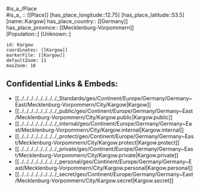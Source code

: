 ﻿---
location: [53.5,12.75] 
mapzoom: [7,12] 
mapmarker: city 
type: City
tags:
- geo/City


SpocWebEntityId: 31306
isDeleted: false
confidential: public

---
#is_a_/Place  
#is_a_ :: [[Place]] 
[has_place_longitude::12.75] 
[has_place_latitude::53.5] 
[name::Kargow] 
has_place_country:: [[Germany]]  
has_place_province:: [[Mecklenburg-Vorpommern]]  
[Population::] 
[Unknown::] 


```leaflet
id: Kargow
coordinates: [[Kargow]] 
markerFile: [[Kargow]] 
defaultZoom: 11 
maxZoom: 18
```


## Confidential Links & Embeds: 
- [[../../../../../../../../_Standards/geo/Continent/Europe/Germany/Germany~East/Mecklenburg-Vorpommern/City/Kargow|Kargow]] 
- [[../../../../../../../../_public/geo/Continent/Europe/Germany/Germany~East/Mecklenburg-Vorpommern/City/Kargow.public|Kargow.public]] 
- [[../../../../../../../../_internal/geo/Continent/Europe/Germany/Germany~East/Mecklenburg-Vorpommern/City/Kargow.internal|Kargow.internal]] 
- [[../../../../../../../../_protect/geo/Continent/Europe/Germany/Germany~East/Mecklenburg-Vorpommern/City/Kargow.protect|Kargow.protect]] 
- [[../../../../../../../../_private/geo/Continent/Europe/Germany/Germany~East/Mecklenburg-Vorpommern/City/Kargow.private|Kargow.private]] 
- [[../../../../../../../../_personal/geo/Continent/Europe/Germany/Germany~East/Mecklenburg-Vorpommern/City/Kargow.personal|Kargow.personal]] 
- [[../../../../../../../../_secret/geo/Continent/Europe/Germany/Germany~East/Mecklenburg-Vorpommern/City/Kargow.secret|Kargow.secret]] 
